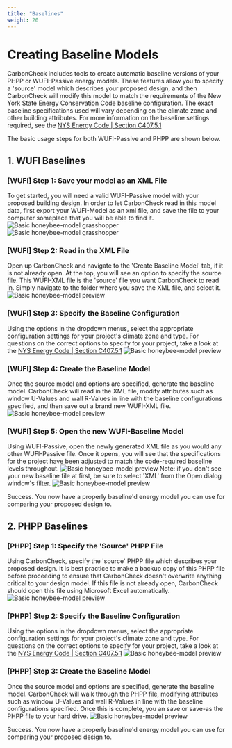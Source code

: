 ```yaml
---
title: "Baselines"
weight: 20
---
```

# Creating Baseline Models
CarbonCheck includes tools to create automatic baseline versions of your PHPP or WUFI-Passive energy models. These features allow you to specify a 'source' model which describes your proposed design, and then CarbonCheck will modify this model to match the requirements of the New York State Energy Conservation Code baseline configuration. The exact baseline specifications used will vary depending on the climate zone and other building attributes. For more information on the baseline settings required, see the [NYS Energy Code | Section C407.5.1](https://up.codes/viewer/new_york/ny-energy-conservation-code-2020/chapter/CE_4/ce-commercial-energy-efficiency#C407.5.1)


The basic usage steps for both WUFI-Passive and PHPP are shown below.

## 1. WUFI Baselines

### [WUFI] Step 1: Save your model as an XML File
To get started, you will need a valid WUFI-Passive model with your proposed building design. In order to let CarbonCheck read in this model data, first export your WUFI-Model as an xml file, and save the file to your computer someplace that you will be able to find it.
![Basic honeybee-model grasshopper](/CarbonCheck/img/baseline/WUFI_save_as_XML_1.png)
![Basic honeybee-model grasshopper](/CarbonCheck/img/baseline/WUFI_save_as_XML_2.png)

### [WUFI] Step 2: Read in the XML File
Open up CarbonCheck and navigate to the 'Create Baseline Model' tab, if it is not already open. At the top, you will see an option to specify the source file. This WUFI-XML file is the 'source' file you want CarbonCheck to read in. Simply navigate to the folder where you save the XML file, and select it.
![Basic honeybee-model preview](/CarbonCheck/img/baseline/WUFI_specify_xml.png)

### [WUFI] Step 3: Specify the Baseline Configuration
Using the options in the dropdown menus, select the appropriate configuration settings for your project's climate zone and type. For questions on the correct options to specify for your project, take a look at the [NYS Energy Code | Section C407.5.1](https://up.codes/viewer/new_york/ny-energy-conservation-code-2020/chapter/CE_4/ce-commercial-energy-efficiency#C407.5.1)
![Basic honeybee-model preview](/CarbonCheck/img/baseline/WUFI_options.png)

### [WUFI] Step 4: Create the Baseline Model
Once the source model and options are specified, generate the baseline model. CarbonCheck will read in the XML file, modify attributes such as window U-Values and wall R-Values in line with the baseline configurations specified, and then save out a brand new WUFI-XML file.
![Basic honeybee-model preview](/CarbonCheck/img/baseline/WUFI_run.png)


### [WUFI] Step 5: Open the new WUFI-Baseline Model
Using WUFI-Passive, open the newly generated XML file as you would any other WUFI-Passive file. Once it opens, you will see that the specifications for the project have been adjusted to match the code-required baseline levels throughout.
![Basic honeybee-model preview](/CarbonCheck/img/baseline/WUFI_open_xml_1.png)
Note: if you don't see your new baseline file at first, be sure to select 'XML' from the Open dialog window's filter.
![Basic honeybee-model preview](/CarbonCheck/img/baseline/WUFI_open_xml_2.png)

Success. You now have a properly baseline'd energy model you can use for comparing your proposed design to.

## 2. PHPP Baselines

### [PHPP] Step 1: Specify the 'Source' PHPP File
Using CarbonCheck, specify the 'source' PHPP file which describes your proposed design. It is best practice to make a backup copy of this PHPP file before proceeding to ensure that CarbonCheck doesn't overwrite anything critical to your design model. If this file is not already open, CarbonCheck should open this file using Microsoft Excel automatically.
![Basic honeybee-model preview](/CarbonCheck/img/baseline/PHPP_specify_phpp.png)

### [PHPP] Step 2: Specify the Baseline Configuration
Using the options in the dropdown menus, select the appropriate configuration settings for your project's climate zone and type. For questions on the correct options to specify for your project, take a look at the [NYS Energy Code | Section C407.5.1](https://up.codes/viewer/new_york/ny-energy-conservation-code-2020/chapter/CE_4/ce-commercial-energy-efficiency#C407.5.1)
![Basic honeybee-model preview](/CarbonCheck/img/baseline/WUFI_options.png)

### [PHPP] Step 3: Create the Baseline Model
Once the source model and options are specified, generate the baseline model. CarbonCheck will walk through the PHPP file, modifying attributes such as window U-Values and wall R-Values in line with the baseline configurations specified. Once this is complete, you an save or save-as the PHPP file to your hard drive.
![Basic honeybee-model preview](/CarbonCheck/img/baseline/WUFI_run.png)

Success. You now have a properly baseline'd energy model you can use for comparing your proposed design to.